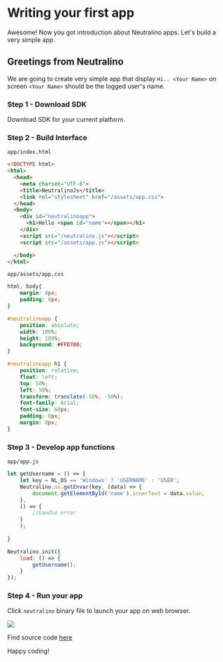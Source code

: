 # Writing your first app

Awesome! Now you got introduction about Neutralino apps. Let's build a very simple app.

## Greetings from Neutralino

We are going to create very simple app that display `Hi.. <Your Name>` on screen `<Your Name>` should be the logged user's name.

### Step 1 - Download SDK

Download SDK for your current platform.

### Step 2 - Build Interface

`app/index.html`

```html
<!DOCTYPE html>
<html>
  <head>
    <meta charset="UTF-8">
    <title>NeutralinoJs</title>
    <link rel="stylesheet" href="/assets/app.css">
  </head>
  <body>
    <div id="neutralinoapp">
      <h1>Hello <span id="name"></span></h1>
    </div>
    <script src="/neutralino.js"></script>
    <script src="/assets/app.js"></script>

  </body>
</html>
```

`app/assets/app.css`

```css
html, body{
    margin: 0px;
    padding: 0px;
}

#neutralinoapp {
    position: absolute;
    width: 100%;
    height: 100%;
    background: #FFD700;
}

#neutralinoapp h1 {
    position: relative;
    float: left;
    top: 50%;
    left: 50%;
    transform: translate(-50%, -50%);
    font-family: Arial;
    font-size: 60px;
    padding: 0px;
    margin: 0px;
}
```

### Step 3 - Develop app functions

`app/app.js`

```js
let getUsername = () => {
    let key = NL_OS == 'Windows' ? 'USERNAME' : 'USER';
    Neutralino.os.getEnvar(key, (data) => {
        document.getElementById('name').innerText = data.value;
    },
    () => {
        //handle error
    }
    );
        
}

Neutralino.init({
    load: () => {
        getUsername();
    }
});
```

### Step 4 - Run your app

Click `neutralino` binary file to launch your app on web browser.

<img src="https://cdn.rawgit.com/neutralinojs/neutralinojs.github.io/33d6f695/docs/browserapp.png">

Find source code [here](https://github.com/neutralinojs/neutralinojs-samples/tree/master/greetingsapp)

Happy coding!
